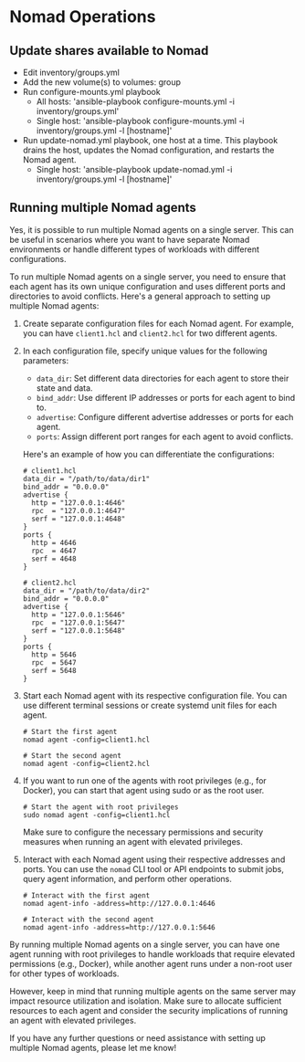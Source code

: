# Nomad Operations

## Update shares available to Nomad
- Edit inventory/groups.yml
- Add the new volume(s) to volumes: group
- Run configure-mounts.yml playbook
  - All hosts: 'ansible-playbook configure-mounts.yml -i inventory/groups.yml'
  - Single host: 'ansible-playbook configure-mounts.yml -i inventory/groups.yml -l [hostname]'
- Run update-nomad.yml playbook, one host at a time. This playbook drains the host, updates the Nomad configuration, and restarts the Nomad agent.
  - Single host: 'ansible-playbook update-nomad.yml -i inventory/groups.yml -l [hostname]'

## Running multiple Nomad agents

Yes, it is possible to run multiple Nomad agents on a single server. This can be useful in scenarios where you want to have separate Nomad environments or handle different types of workloads with different configurations.

To run multiple Nomad agents on a single server, you need to ensure that each agent has its own unique configuration and uses different ports and directories to avoid conflicts. Here's a general approach to setting up multiple Nomad agents:

1. Create separate configuration files for each Nomad agent. For example, you can have `client1.hcl` and `client2.hcl` for two different agents.

2. In each configuration file, specify unique values for the following parameters:
   - `data_dir`: Set different data directories for each agent to store their state and data.
   - `bind_addr`: Use different IP addresses or ports for each agent to bind to.
   - `advertise`: Configure different advertise addresses or ports for each agent.
   - `ports`: Assign different port ranges for each agent to avoid conflicts.

   Here's an example of how you can differentiate the configurations:

   ```hcl
   # client1.hcl
   data_dir = "/path/to/data/dir1"
   bind_addr = "0.0.0.0"
   advertise {
     http = "127.0.0.1:4646"
     rpc  = "127.0.0.1:4647"
     serf = "127.0.0.1:4648"
   }
   ports {
     http = 4646
     rpc  = 4647
     serf = 4648
   }

   # client2.hcl
   data_dir = "/path/to/data/dir2"
   bind_addr = "0.0.0.0"
   advertise {
     http = "127.0.0.1:5646"
     rpc  = "127.0.0.1:5647"
     serf = "127.0.0.1:5648"
   }
   ports {
     http = 5646
     rpc  = 5647
     serf = 5648
   }
   ```

3. Start each Nomad agent with its respective configuration file. You can use different terminal sessions or create systemd unit files for each agent.

   ```shell
   # Start the first agent
   nomad agent -config=client1.hcl

   # Start the second agent
   nomad agent -config=client2.hcl
   ```

4. If you want to run one of the agents with root privileges (e.g., for Docker), you can start that agent using sudo or as the root user.

   ```shell
   # Start the agent with root privileges
   sudo nomad agent -config=client1.hcl
   ```

   Make sure to configure the necessary permissions and security measures when running an agent with elevated privileges.

5. Interact with each Nomad agent using their respective addresses and ports. You can use the `nomad` CLI tool or API endpoints to submit jobs, query agent information, and perform other operations.

   ```shell
   # Interact with the first agent
   nomad agent-info -address=http://127.0.0.1:4646

   # Interact with the second agent
   nomad agent-info -address=http://127.0.0.1:5646
   ```

By running multiple Nomad agents on a single server, you can have one agent running with root privileges to handle workloads that require elevated permissions (e.g., Docker), while another agent runs under a non-root user for other types of workloads.

However, keep in mind that running multiple agents on the same server may impact resource utilization and isolation. Make sure to allocate sufficient resources to each agent and consider the security implications of running an agent with elevated privileges.

If you have any further questions or need assistance with setting up multiple Nomad agents, please let me know!